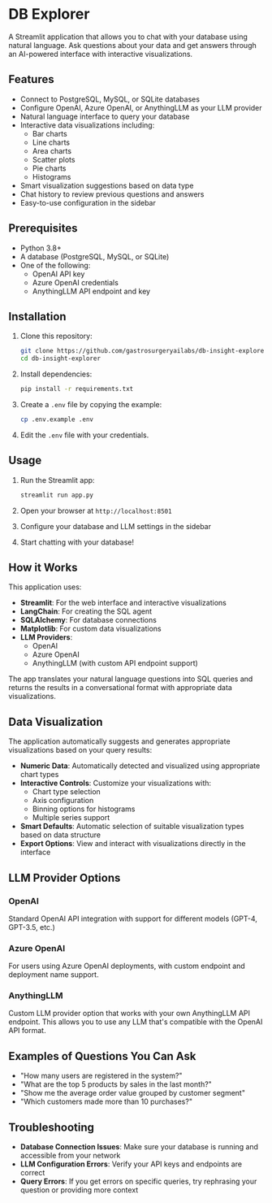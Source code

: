 # DB Explorer

A Streamlit application that allows you to chat with your database using natural language. Ask questions about your data and get answers through an AI-powered interface with interactive visualizations.

## Features

- Connect to PostgreSQL, MySQL, or SQLite databases
- Configure OpenAI, Azure OpenAI, or AnythingLLM as your LLM provider
- Natural language interface to query your database
- Interactive data visualizations including:
  - Bar charts
  - Line charts
  - Area charts
  - Scatter plots
  - Pie charts
  - Histograms
- Smart visualization suggestions based on data type
- Chat history to review previous questions and answers
- Easy-to-use configuration in the sidebar

## Prerequisites

- Python 3.8+
- A database (PostgreSQL, MySQL, or SQLite)
- One of the following:
  - OpenAI API key
  - Azure OpenAI credentials
  - AnythingLLM API endpoint and key

## Installation

1. Clone this repository:
   ```bash
   git clone https://github.com/gastrosurgeryailabs/db-insight-explorer.git
   cd db-insight-explorer
   ```

2. Install dependencies:
   ```bash
   pip install -r requirements.txt
   ```

3. Create a `.env` file by copying the example:
   ```bash
   cp .env.example .env
   ```

4. Edit the `.env` file with your credentials.

## Usage

1. Run the Streamlit app:
   ```bash
   streamlit run app.py
   ```

2. Open your browser at `http://localhost:8501`

3. Configure your database and LLM settings in the sidebar

4. Start chatting with your database!

## How it Works

This application uses:
- **Streamlit**: For the web interface and interactive visualizations
- **LangChain**: For creating the SQL agent
- **SQLAlchemy**: For database connections
- **Matplotlib**: For custom data visualizations
- **LLM Providers**:
  - OpenAI
  - Azure OpenAI
  - AnythingLLM (with custom API endpoint support)

The app translates your natural language questions into SQL queries and returns the results in a conversational format with appropriate data visualizations.

## Data Visualization

The application automatically suggests and generates appropriate visualizations based on your query results:

- **Numeric Data**: Automatically detected and visualized using appropriate chart types
- **Interactive Controls**: Customize your visualizations with:
  - Chart type selection
  - Axis configuration
  - Binning options for histograms
  - Multiple series support
- **Smart Defaults**: Automatic selection of suitable visualization types based on data structure
- **Export Options**: View and interact with visualizations directly in the interface

## LLM Provider Options

### OpenAI
Standard OpenAI API integration with support for different models (GPT-4, GPT-3.5, etc.)

### Azure OpenAI
For users using Azure OpenAI deployments, with custom endpoint and deployment name support.

### AnythingLLM
Custom LLM provider option that works with your own AnythingLLM API endpoint. This allows you to use any LLM that's compatible with the OpenAI API format.

## Examples of Questions You Can Ask

- "How many users are registered in the system?"
- "What are the top 5 products by sales in the last month?"
- "Show me the average order value grouped by customer segment"
- "Which customers made more than 10 purchases?"

## Troubleshooting

- **Database Connection Issues**: Make sure your database is running and accessible from your network
- **LLM Configuration Errors**: Verify your API keys and endpoints are correct
- **Query Errors**: If you get errors on specific queries, try rephrasing your question or providing more context